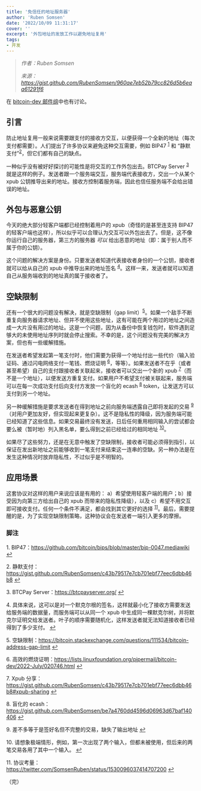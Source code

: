 ```yaml
---
title: '免信任的地址服务器'
author: 'Ruben Somsen'
date: '2022/10/09 11:31:17'
cover: ''
excerpt: '外包地址的发放工作以避免地址复用'
tags:
- 开发
---
```



> *作者：Ruben Somsen*
> 
> *来源：<https://gist.github.com/RubenSomsen/960ae7eb52b79cc826d5b6eaa61291f6>*



在 [bitcoin-dev 邮件组](https://lists.linuxfoundation.org/pipermail/bitcoin-dev/2022-September/020952.html)中也有讨论。

## 引言

防止地址复用一般来说需要跟支付的接收方交互，以便获得一个全新的地址（每次支付都需要）。人们提出了许多协议来避免这种交互需要，例如 BIP47 <sup><a href="#note1" id="jump-1">1</a></sup> 和 “静默支付”<sup><a href="#note2" id="jump-2">2</a></sup>，但它们都有自己的缺点。

一种似乎没有被好好探讨的可能性是将交互的工作外包出去。BTCPay Server <sup><a href="#note3" id="jump-3">3</a></sup> 就是这样的例子。发送者跟一个服务端交互，服务端代表接收方，交出一个从某个 xpub 公钥推导出来的地址。接收方控制着服务端，因此也信任服务端不会给出错误的地址。

## 外包与恶意公钥

今天的绝大部分轻客户端都已经控制着用户的 xpub（奇怪的是甚至连支持 BIP47 的轻客户端也这样），所以似乎可以合理认为交互可以外包出去了。但是，这不像你运行自己的服务器，第三方的服务器 *可以* 给出恶意的地址（即：属于别人而不属于你的公钥）。

这个问题的解决方案是身份。只要发送者知道代表接收者身份的一个公钥，接收者就可以给从自己的 xpub 中推导出来的地址签名 <sup><a href="#note4" id="jump-4">4</a></sup>。这样一来，发送者就可以知道自己从服务端收到的地址真的属于接收者了。

## 空缺限制

还有一个很大的问题没有解决，就是空缺限制（gap limit）<sup><a href="#note5" id="jump-5">5</a></sup>。如果一个敌手不断重复向服务器请求地址、但并不使用这些地址，这有可能在两个用过的地址之间造成一大片没有用过的地址。这是一个问题，因为从备份中恢复钱包时，软件遇到足够大的未使用地址序列时就会停止搜索。不幸的是，这个问题没有完美的解决方案，但也有一些缓解措施。

在发送者希望发起第一笔支付时，他们需要为获得一个地址付出一些代价（输入验证码、通过闪电网络支付一笔钱、燃烧证明 <sup><a href="#note6" id="jump-6">6</a></sup>，等等）。如果发送者不在乎（或者甚至希望）自己的支付跟接收者关联起来，接收者可以交出一个新的 xpub <sup><a href="#note7" id="jump-7">7</a></sup>（而不是一个地址），以便发送方重复支付。如果用户不希望支付被关联起来，服务端可以在每一次成功支付后向支付方发放一个盲化的 ecash <sup><a href="#note8" id="jump-8">8</a></sup> token，让发送方可以支付到另一个地址。

另一种缓解措施是要求发送者在得到地址之前向服务端透露自己即将发起的交易 <sup><a href="#note9" id="jump-9">9</a></sup>（对用户更加友好，但实现起来更复杂）。这不是隐私性的降级，因为服务端可能已经知道了这些信息。如果交易最终没有发送，日后任何重用相同输入的尝试都会要么被（暂时地）列入黑名单，要么得到之前已经给过的相同地址 <sup><a href="#note10" id="jump-10">10</a></sup>。

如果尽了这些努力，还是在无意中触发了空缺限制，接收者可能必须得到指引，以保证在发出新地址之前能够收到一笔支付来结束这一连串的空缺。另一种办法是在发生这种情况时放弃隐私性，不过似乎是不明智的。

## 应用场景

这套协议对这样的用户来说应该是有用的： a）希望使用轻客户端的用户；b）接受因为向第三方给出自己的 xpub 而带来的隐私性降级），以及 c）希望不用交互即可接收支付。任何一个条件不满足，都会找到其它更好的选择 <sup><a href="#note11" id="jump-11">11</a></sup>。最后，需要提醒的是，为了实现空缺限制策略，这种协议会在发送者一端引入更多的摩擦。

### 脚注

1.<a id="note1"> </a>BIP47：https://github.com/bitcoin/bips/blob/master/bip-0047.mediawiki  <a href="#jump-1">↩</a>

2.<a id="note2"> </a>静默支付：https://gist.github.com/RubenSomsen/c43b79517e7cb701ebf77eec6dbb46b8 <a href="#jump-2">↩</a>

3.<a id="note3"> </a>BTCPay Server：https://btcpayserver.org/ <a href="#jump-3">↩</a>

4.<a id="note4"> </a>具体来说，这可以是对一个默克尔根的签名，这样就最小化了接收方需要发送给服务端的数据量，而服务端可以从同一个 xpub 中生成同一棵默克尔树，并将默克尔证明交给发送者。叶子的顺序需要随机化，这样发送者就无法知道接收者已经得到了多少支付。 <a href="#jump-4">↩</a>

5.<a id="note5"> </a>空缺限制：https://bitcoin.stackexchange.com/questions/111534/bitcoin-address-gap-limit <a href="#jump-5">↩</a>

6.<a id="note6"> </a>高效的燃烧证明：https://lists.linuxfoundation.org/pipermail/bitcoin-dev/2022-July/020746.html <a href="#jump-6">↩</a>

7.<a id="note7"> </a>Xpub 分享：https://gist.github.com/RubenSomsen/c43b79517e7cb701ebf77eec6dbb46b8#xpub-sharing <a href="#jump-7">↩</a>

8.<a id="note8"> </a>盲化的 ecash：https://gist.github.com/RubenSomsen/be7a4760dd4596d06963d67baf140406 <a href="#jump-8">↩</a>

9.<a id="note9"> </a>差不多等于是签好名但不完整的交易，缺失了输出地址 <a href="#jump-9">↩</a>

10.<a id="note10"> </a>请想象极端情形，例如，第一次出现了两个输入，但都未被使用，但后来的两笔交易各用了其中一个输入。 <a href="#jump-10">↩</a>

11.<a id="note11"> </a>协议考量：https://twitter.com/SomsenRuben/status/1530096037414707200 <a href="#jump-11">↩</a>

（完）